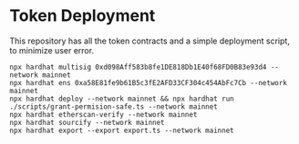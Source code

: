 # Token Deployment

This repository has all the token contracts and a simple deployment script, to minimize user error.

```shell
npx hardhat multisig 0xd098Aff583b8fe1DE818Db1E40f68FD0B83e93d4 --network mainnet
npx hardhat ens 0xa58E81fe9b61B5c3fE2AFD33CF304c454AbFc7Cb --network mainnet
npx hardhat deploy --network mainnet && npx hardhat run ./scripts/grant-permision-safe.ts --network mainnet
npx hardhat etherscan-verify --network mainnet
npx hardhat sourcify --network mainnet
npx hardhat export --export export.ts --network mainnet
```
